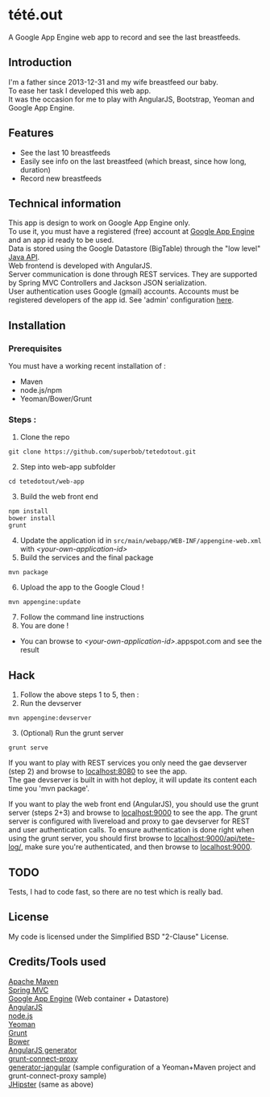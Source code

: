 tété.out
========

A Google App Engine web app to record and see the last breastfeeds.

Introduction
------------

I'm a father since 2013-12-31 and my wife breastfeed our baby.<br>
To ease her task I developed this web app.<br>
It was the occasion for me to play with AngularJS, Bootstrap, Yeoman and Google App Engine.

Features
--------

  * See the last 10 breastfeeds
  * Easily see info on the last breastfeed (which breast, since how long, duration)
  * Record new breastfeeds

Technical information
---------------------

This app is design to work on Google App Engine only.<br>
To use it, you must have a registered (free) account at [Google App Engine](https://appengine.google.com/) and an app id ready to be used.<br>
Data is stored using the Google Datastore (BigTable) through the "low level" [Java API](https://developers.google.com/appengine/docs/java/datastore/).<br>
Web frontend is developed with AngularJS.<br>
Server communication is done through REST services. They are supported by Spring MVC Controllers and Jackson JSON serialization.<br>
User authentication uses Google (gmail) accounts. Accounts must be registered developers of the app id. See 'admin' configuration [here](https://developers.google.com/appengine/docs/java/config/webxml#Security_and_Authentication).

Installation
------------

### Prerequisites

You must have a working recent installation of :

 * Maven
 * node.js/npm
 * Yeoman/Bower/Grunt

### Steps :

 1. Clone the repo

  ```
  git clone https://github.com/superbob/tetedotout.git
  ```

 2. Step into web-app subfolder

  ```
  cd tetedotout/web-app
  ```

 3. Build the web front end

  ```
  npm install
  bower install
  grunt
  ```

 4. Update the application id in `src/main/webapp/WEB-INF/appengine-web.xml` with *&lt;your-own-application-id&gt;*
 5. Build the services and the final package

  ```
  mvn package
  ```

 6. Upload the app to the Google Cloud !

  ```
  mvn appengine:update
  ```

 7. Follow the command line instructions
 8. You are done !
  * You can browse to *&lt;your-own-application-id&gt;*.appspot.com and see the result

Hack
----

 1. Follow the above steps 1 to 5, then :
 2. Run the devserver

  ```
  mvn appengine:devserver
  ```

 3. (Optional) Run the grunt server

  ```
  grunt serve
  ```

If you want to play with REST services you only need the gae devserver (step 2) and browse to [localhost:8080](http://localhost:8080) to see the app.<br>
The gae devserver is built in with hot deploy, it will update its content each time you 'mvn package'.

If you want to play the web front end (AngularJS), you should use the grunt server (steps 2+3) and browse to [localhost:9000](http://localhost:9000) to see the app.
The grunt server is configured with livereload and proxy to gae devserver for REST and user authentication calls.
To ensure authentication is done right when using the grunt server, you should first browse to [localhost:9000/api/tete-log/](http://localhost:9000/api/tete-log/), make sure you're authenticated, and then browse to [localhost:9000](localhost:9000).

TODO
----

Tests, I had to code fast, so there are no test which is really bad.

License
-------

My code is licensed under the Simplified BSD "2-Clause" License.

Credits/Tools used
------------------

[Apache Maven](http://maven.apache.org/)<br>
[Spring MVC](http://projects.spring.io/spring-framework/)<br>
[Google App Engine](https://developers.google.com/appengine/) (Web container + Datastore)<br>
[AngularJS](http://angularjs.org/)<br>
[node.js](http://nodejs.org/)<br>
[Yeoman](http://yeoman.io/)<br>
[Grunt](http://gruntjs.com/)<br>
[Bower](http://bower.io/)<br>
[AngularJS generator](https://github.com/yeoman/generator-angular)<br>
[grunt-connect-proxy](https://github.com/drewzboto/grunt-connect-proxy)<br>
[generator-jangular](https://github.com/yakanet/generator-jangular) (sample configuration of a Yeoman+Maven project and grunt-connect-proxy sample)<br>
[JHipster](http://jhipster.github.io/) (same as above)
